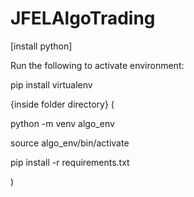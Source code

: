 # JFELAlgoTrading

[install python]

Run the following to activate environment:

pip install virtualenv

{inside folder directory}
(

python -m venv algo_env   

source algo_env/bin/activate

pip install -r requirements.txt

)
